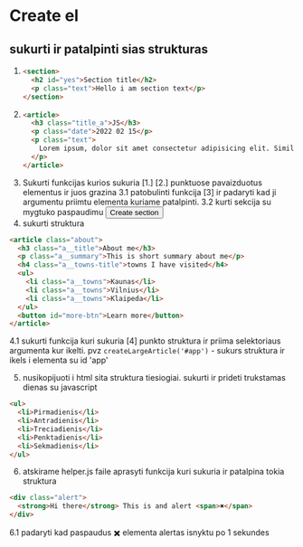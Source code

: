# Create el

## sukurti ir patalpinti sias strukturas

1. ```html
   <section>
     <h2 id="yes">Section title</h2>
     <p class="text">Hello i am section text</p>
   </section>
   ```
2. ```html
   <article>
     <h3 class="title_a">JS</h3>
     <p class="date">2022 02 15</p>
     <p class="text">
       Lorem ipsum, dolor sit amet consectetur adipisicing elit. Similique, vel?
     </p>
   </article>
   ```
3. Sukurti funkcijas kurios sukuria [1.] [2.] punktuose pavaizduotus elementus ir juos grazina
   3.1 patobulinti funkcija [3] ir padaryti kad ji argumentu priimtu elementa kuriame patalpinti.
   3.2 kurti sekcija su mygtuko paspaudimu <button id="btn1">Create section</button>
4. sukurti struktura

```html
<article class="about">
  <h3 class="a__title">About me</h3>
  <p class="a__summary">This is short summary about me</p>
  <h4 class="a__towns-title">towns I have visited</h4>
  <ul>
    <li class="a__towns">Kaunas</li>
    <li class="a__towns">Vilnius</li>
    <li class="a__towns">Klaipeda</li>
  </ul>
  <button id="more-btn">Learn more</button>
</article>
```

4.1 sukurti funkcija kuri sukuria [4] punkto struktura ir priima selektoriaus argumenta kur ikelti.
pvz `createLargeArticle('#app')` - sukurs struktura ir ikels i elementa su id 'app'

5. nusikopijuoti i html sita struktura tiesiogiai. sukurti ir prideti trukstamas dienas su javascript

```html
<ul>
  <li>Pirmadienis</li>
  <li>Antradienis</li>
  <li>Treciadienis</li>
  <li>Penktadienis</li>
  <li>Sekmadienis</li>
</ul>
```

6. atskirame helper.js faile aprasyti funkcija kuri sukuria ir patalpina tokia struktura

```html
<div class="alert">
  <strong>Hi there</strong> This is and alert <span>✖️</span>
</div>
```

6.1 padaryti kad paspaudus <span>✖️</span> elementa alertas isnyktu po 1 sekundes
